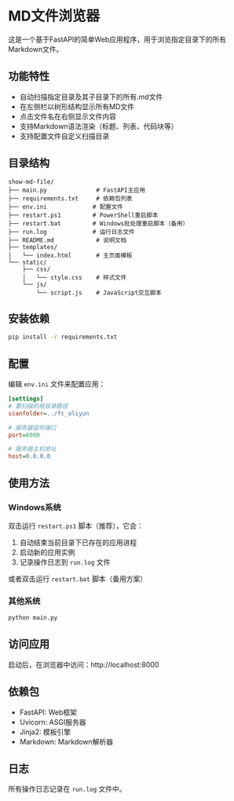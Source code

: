 # MD文件浏览器

这是一个基于FastAPI的简单Web应用程序，用于浏览指定目录下的所有Markdown文件。

## 功能特性

- 自动扫描指定目录及其子目录下的所有.md文件
- 在左侧栏以树形结构显示所有MD文件
- 点击文件名在右侧显示文件内容
- 支持Markdown语法渲染（标题、列表、代码块等）
- 支持配置文件自定义扫描目录

## 目录结构

```
show-md-file/
├── main.py              # FastAPI主应用
├── requirements.txt     # 依赖包列表
├── env.ini             # 配置文件
├── restart.ps1         # PowerShell重启脚本
├── restart.bat         # Windows批处理重启脚本（备用）
├── run.log             # 运行日志文件
├── README.md            # 说明文档
├── templates/
│   └── index.html       # 主页面模板
└── static/
    ├── css/
    │   └── style.css    # 样式文件
    └── js/
        └── script.js    # JavaScript交互脚本
```

## 安装依赖

```bash
pip install -r requirements.txt
```

## 配置

编辑 `env.ini` 文件来配置应用：

```ini
[settings]
# 要扫描的根目录路径
scanfolder=../fc_aliyun

# 服务器监听端口
port=8000

# 服务器主机地址
host=0.0.0.0
```

## 使用方法

### Windows系统

双击运行 `restart.ps1` 脚本（推荐），它会：
1. 自动结束当前目录下已存在的应用进程
2. 启动新的应用实例
3. 记录操作日志到 `run.log` 文件

或者双击运行 `restart.bat` 脚本（备用方案）

### 其他系统

```bash
python main.py
```

## 访问应用

启动后，在浏览器中访问：http://localhost:8000

## 依赖包

- FastAPI: Web框架
- Uvicorn: ASGI服务器
- Jinja2: 模板引擎
- Markdown: Markdown解析器

## 日志

所有操作日志记录在 `run.log` 文件中。